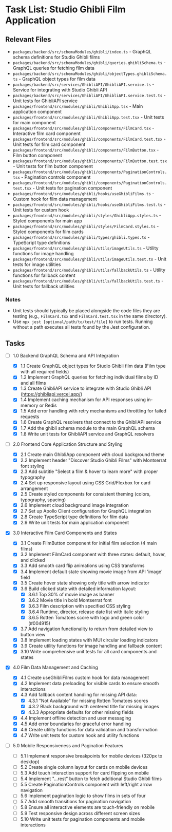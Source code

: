 # Task List: Studio Ghibli Film Application

## Relevant Files

- `packages/backend/src/schemaModules/ghibli/index.ts` - GraphQL schema definitions for Studio Ghibli films
- `packages/backend/src/schemaModules/ghibli/queries.ghibliSchema.ts` - GraphQL queries for fetching film data
- `packages/backend/src/schemaModules/ghibli/objectTypes.ghibliSchema.ts` - GraphQL object types for film data
- `packages/backend/src/services/GhibliAPI/GhibliAPI.service.ts` - Service for integrating with Studio Ghibli API
- `packages/backend/src/services/GhibliAPI/GhibliAPI.service.test.ts` - Unit tests for GhibliAPI service
- `packages/frontend/src/modules/ghibli/GhibliApp.tsx` - Main application component
- `packages/frontend/src/modules/ghibli/GhibliApp.test.tsx` - Unit tests for main component
- `packages/frontend/src/modules/ghibli/components/FilmCard.tsx` - Interactive film card component
- `packages/frontend/src/modules/ghibli/components/FilmCard.test.tsx` - Unit tests for film card component
- `packages/frontend/src/modules/ghibli/components/FilmButton.tsx` - Film button component
- `packages/frontend/src/modules/ghibli/components/FilmButton.test.tsx` - Unit tests for film button component
- `packages/frontend/src/modules/ghibli/components/PaginationControls.tsx` - Pagination controls component
- `packages/frontend/src/modules/ghibli/components/PaginationControls.test.tsx` - Unit tests for pagination component
- `packages/frontend/src/modules/ghibli/hooks/useGhibliFilms.ts` - Custom hook for film data management
- `packages/frontend/src/modules/ghibli/hooks/useGhibliFilms.test.ts` - Unit tests for custom hook
- `packages/frontend/src/modules/ghibli/styles/GhibliApp.styles.ts` - Styled components for main app
- `packages/frontend/src/modules/ghibli/styles/FilmCard.styles.ts` - Styled components for film cards
- `packages/frontend/src/modules/ghibli/types/ghibli.types.ts` - TypeScript type definitions
- `packages/frontend/src/modules/ghibli/utils/imageUtils.ts` - Utility functions for image handling
- `packages/frontend/src/modules/ghibli/utils/imageUtils.test.ts` - Unit tests for image utilities
- `packages/frontend/src/modules/ghibli/utils/fallbackUtils.ts` - Utility functions for fallback content
- `packages/frontend/src/modules/ghibli/utils/fallbackUtils.test.ts` - Unit tests for fallback utilities

### Notes

- Unit tests should typically be placed alongside the code files they are testing (e.g., `FilmCard.tsx` and `FilmCard.test.tsx` in the same directory).
- Use `npx jest [optional/path/to/test/file]` to run tests. Running without a path executes all tests found by the Jest configuration.

## Tasks

- [ ] 1.0 Backend GraphQL Schema and API Integration

  - [x] 1.1 Create GraphQL object types for Studio Ghibli film data (Film type with all required fields)
  - [x] 1.2 Implement GraphQL queries for fetching individual films by ID and all films
  - [x] 1.3 Create GhibliAPI service to integrate with Studio Ghibli API (https://ghibliapi.vercel.app/)
  - [x] 1.4 Implement caching mechanism for API responses using in-memory or Redis
  - [x] 1.5 Add error handling with retry mechanisms and throttling for failed requests
  - [x] 1.6 Create GraphQL resolvers that connect to the GhibliAPI service
  - [x] 1.7 Add the ghibli schema module to the main GraphQL schema
  - [x] 1.8 Write unit tests for GhibliAPI service and GraphQL resolvers

- [ ] 2.0 Frontend Core Application Structure and Styling

  - [x] 2.1 Create main GhibliApp component with cloud background theme
  - [x] 2.2 Implement header "Discover Studio Ghibli Films" with Montserrat font styling
  - [x] 2.3 Add subtitle "Select a film & hover to learn more" with proper typography
  - [x] 2.4 Set up responsive layout using CSS Grid/Flexbox for card arrangement
  - [x] 2.5 Create styled components for consistent theming (colors, typography, spacing)
  - [x] 2.6 Implement cloud background image integration
  - [x] 2.7 Set up Apollo Client configuration for GraphQL integration
  - [x] 2.8 Create TypeScript type definitions for film data
  - [x] 2.9 Write unit tests for main application component

- [x] 3.0 Interactive Film Card Components and States

  - [x] 3.1 Create FilmButton component for initial film selection (4 main films)
  - [x] 3.2 Implement FilmCard component with three states: default, hover, and clicked
  - [x] 3.3 Add smooth card flip animations using CSS transforms
  - [x] 3.4 Implement default state showing movie image from API 'image' field
  - [x] 3.5 Create hover state showing only title with arrow indicator
  - [x] 3.6 Build clicked state with detailed information layout:
    - [x] 3.6.1 Top 30% of movie image as banner
    - [x] 3.6.2 Movie title in bold Montserrat font
    - [x] 3.6.3 Film description with specified CSS styling
    - [x] 3.6.4 Runtime, director, release date list with italic styling
    - [x] 3.6.5 Rotten Tomatoes score with logo and green color (#004915)
  - [x] 3.7 Add navigation functionality to return from detailed view to button view
  - [x] 3.8 Implement loading states with MUI circular loading indicators
  - [x] 3.9 Create utility functions for image handling and fallback content
  - [x] 3.10 Write comprehensive unit tests for all card components and states

- [x] 4.0 Film Data Management and Caching

  - [x] 4.1 Create useGhibliFilms custom hook for data management
  - [x] 4.2 Implement data preloading for visible cards to ensure smooth interactions
  - [x] 4.3 Add fallback content handling for missing API data:
    - [x] 4.3.1 "Not Available" for missing Rotten Tomatoes scores
    - [x] 4.3.2 Black background with centered title for missing images
    - [x] 4.3.3 Appropriate defaults for other missing fields
  - [x] 4.4 Implement offline detection and user messaging
  - [x] 4.5 Add error boundaries for graceful error handling
  - [x] 4.6 Create utility functions for data validation and transformation
  - [x] 4.7 Write unit tests for custom hook and utility functions

- [ ] 5.0 Mobile Responsiveness and Pagination Features
  - [ ] 5.1 Implement responsive breakpoints for mobile devices (320px to desktop)
  - [ ] 5.2 Create single column layout for cards on mobile devices
  - [ ] 5.3 Add touch interaction support for card flipping on mobile
  - [ ] 5.4 Implement "...rest" button to fetch additional Studio Ghibli films
  - [ ] 5.5 Create PaginationControls component with left/right arrow navigation
  - [ ] 5.6 Implement pagination logic to show films in sets of four
  - [ ] 5.7 Add smooth transitions for pagination navigation
  - [ ] 5.8 Ensure all interactive elements are touch-friendly on mobile
  - [ ] 5.9 Test responsive design across different screen sizes
  - [ ] 5.10 Write unit tests for pagination components and mobile interactions
